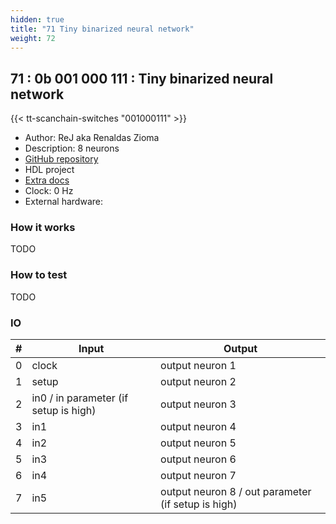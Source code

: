 ```yaml
---
hidden: true
title: "71 Tiny binarized neural network"
weight: 72
---
```


## 71 : 0b 001 000 111 : Tiny binarized neural network

{{< tt-scanchain-switches "001000111" >}}

* Author: ReJ aka Renaldas Zioma
* Description: 8 neurons
* [GitHub repository](https://github.com/rejunity/tt03-tiny-bnn)
* HDL project
* [Extra docs]()
* Clock: 0 Hz
* External hardware: 



### How it works

TODO


### How to test

TODO


### IO

| # | Input        | Output       |
|---|--------------|--------------|
| 0 | clock  | output neuron 1 |
| 1 | setup  | output neuron 2 |
| 2 | in0 / in parameter (if setup is high)  | output neuron 3 |
| 3 | in1  | output neuron 4 |
| 4 | in2  | output neuron 5 |
| 5 | in3  | output neuron 6 |
| 6 | in4  | output neuron 7 |
| 7 | in5  | output neuron 8 / out parameter (if setup is high) |
